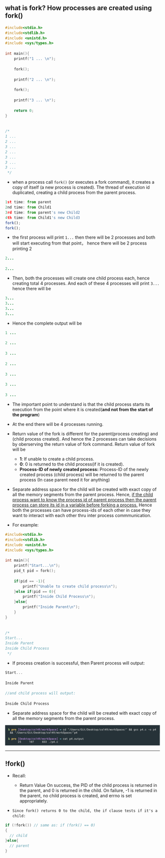 ## what is fork? How processes are created using fork()

```c
#include<stdio.h>
#include<stdlib.h>
#include <unistd.h>
#include <sys/types.h> 

int main(){
    printf("1 ... \n");

    fork();

    printf("2 ... \n");

    fork();

    printf("3 ... \n");

    return 0;
}


/* 
1 ... 
2 ... 
3 ... 
2 ... 
3 ... 
3 ... 
3 ...  
 */
```

- when a process call `fork()` (or executes a fork command), it creates a copy of itself
  (a new process is created). The thread of execution id duplicated, creating a child 
  process from the parent process.

```js
1st time: from parent
2nd time: from Child1
3rd time: from parent's new Child2
4th time: from Child1's new Child3
fork();
fork();
```

- the first process will print `1...`
  then there will be 2 processes and both will start executing from that point， hence
  there will be 2 process printing 2

```ruby
2...

2...
```

- Then, both the processes will create one child process each, hence creating total 4
  processes. And each of these 4 processes will print `3...` hence there will be 

```ruby
3...
3...
3...
3...
```

- Hence the complete output will be

```ruby
1 ... 

2 ... 

3 ... 

2 ... 

3 ... 

3 ... 

3 ...  
```


- The important point to understand is that the child process starts its execution
  from the point where it is created(**and not from the start of the program**)

- At the end there will be 4 processes running. 

- Return value of the fork is different for the parent(process creating) and 
  (child process created). And hence the 2 processes can take decisions by oberserving
  the return value of fork command. Return value of fork will be
  - **1**: If unable to create a child process.
  - **0**: 0 is returned to the child process(if it is created).
  - **Process-ID of newly created process:** Process-ID of the newly created process 
    (child process) will be returned to the parent process 
    (In case parent need it for anything)

- Separate address space for the child will be created with exact copy of all the
  memory segments from the parent process. Hence, <u>if the child process want to know
  the process id of parent process then the parent process can store its id in a 
  variable before forking a process.</u> Hence both the processes can have process-ids
  of each other in case they want to interact with each other thru inter process
  commmunication.


- For example:

```c
#include<stdio.h>
#include<stdlib.h>
#include <unistd.h>
#include <sys/types.h> 

int main(){
    printf("Start...\n");
    pid_t pid = fork();

    if(pid == -1){
        printf("Unable to create child process\n");  
    }else if(pid == 0){
        printf("Inside Child Process\n");
    }else{
        printf("Inside Parent\n");
    }
}


/* 
Start...
Inside Parent
Inside Child Process
 */
```


- If process creation is successful, then Parent process will output:

```js
Start...

Inside Parent

//and child process will output:

Inside Child Process

```

- Separate address space for the child will be created with exact copy of all the memory 
  segments from the parent process.



![](img/1.png)

---

## !fork()

- Recall:
  - Return Value On success, the PID of the child process is returned 
    in the parent, and 0 is returned in the child. On failure, 
    -1 is returned in the parent, no child process is created, 
    and errno is set appropriately.

- `Since fork() returns 0 to the child, the if clause tests if it's a child:`

```c
if (!fork()) // same as: if (fork() == 0)
{
  // child
}else{
  // parent
}
```
